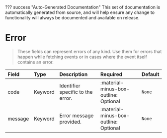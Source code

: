 ??? success "Auto-Generated Documentation"
    This set of documentation is automatically generated from source, and will help ensure any change to functionality will always be documented and available on release.

# Error

> These fields can represent errors of any kind. Use them for errors that happen while fetching events or in cases where the event itself contains an error.

| Field | Type | Description | Required | Default |
| :--- | :--- | :--- | :--- | :--- |
| code | Keyword | Identifier specific to the error. | :material-minus-box-outline: Optional | `None` |
| message | Keyword | Error message provided. | :material-minus-box-outline: Optional | `None` |

